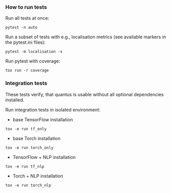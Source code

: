 ### How to run tests

Run all tests at once:

```shell
pytest -n auto
```

Run a subset of tests with e.g., localisation metrics (see available markers in the pytest.ini files):

```shell
pytest -m localisation -s
```

Run pytest with coverage:
```shell
tox run -r coverage
```

### Integration tests
These tests verify, that quantus is usable without all optional dependencies installed.

Run integration tests in isolated environment:
- base TensorFlow installation
```shell
tox -e run tf_only
```
- base Torch installation
```shell
tox -e run torch_only
```

- TensorFlow + NLP installation
```shell
tox -e run tf_nlp
```

- Torch + NLP installation
```shell
tox -e run torch_nlp
```
